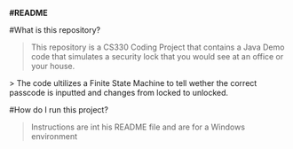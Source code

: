 **#README**

#What is this repository?
> This repository is a CS330 Coding Project that contains a Java Demo code that simulates a security lock that you would see at an office or your house.
<link rel="stylesheet" href="https://cdn.jsdelivr.net/gh/devicons/devicon@v2.15.1/devicon.min.css">
> The code ultilizes a Finite State Machine to tell wether the correct passcode is inputted and changes from locked to unlocked.
 
#How do I run this project?
> Instructions are int his README file and are for a Windows environment

